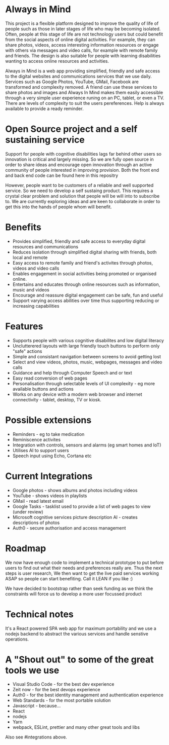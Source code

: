 # Always in Mind

This project is a flexible platform designed to improve the quality of life of people such as those in later stages of life who may be becoming isolated. Often, people at this stage of life are not technology users but could benefit from the social aspects of online digital activities. For example, they can share photos, videos, access interesting information resources or engage with others via messages and video calls, for example with remote family and friends. The design is also suitable for people with learning disabilities wanting to access online resources and activities.

Always in Mind is a web app providing simplified, friendly and safe access to the digital websites and communications services that we use daily. Services such as Google Photos, YouTube, GMail, Facebook are transformed and complexity removed. A friend can use these services to share photos and images and Always In Mind makes them easily accessible through a very simple user experience runing on an PC, tablet, or even a TV. There are levels of complexity to suit the users pereferences. Help is always available to provide a ready reminder.

# Open Source project and a self sustaining service

Support for people with cognitive disabilities lags far behind other users so innovation is critical and largely missing. So we are fully open source in order to share ideas and encourage open innovation through an active community of people interested in improving provision. Both the front end and back end code can be found here in this repositry

However, people want to be customers of a reliable and well supported service. So we need to develop a self sustaing product. This requires a crystal clear problem and solution that people will be will into to subscribe to. We are currently exploring ideas and are keen to collaborate in order to get this into the hands of people whom will benefit. 

# Benefits 
* Provides simplified, friendly and safe access to everyday digital resources and communications
* Reduces isolation through simplified digital sharing with friends, both local and remote
* Easy access to remote family and friend's activites through photos, videos and video calls
* Enables engagement in social activities being promoted or organised online.
* Entertains and educates through online resources such as information, music and videos
* Encourage and reassure digital engagement can be safe, fun and useful
* Support varying access abilities over time thus supporting reducing or increasing capabilities

# Features
* Supports people with various cognitive disabilites and low digital literacy
* Unclutterered layouts with large friendly touch buttons to perform only "safe" actions
* Simple and consistant navigation between screens to avoid getting lost
* Select and view videos, photos, music, webpages, messages and video calls
* Guidance and help through Computer Speech and or text
* Easy read conversion of web pages
* Personalisation through selectable levels of UI complexity - eg more available buttons and actions
* Works on any device with a modern web browser and internet connectivity - tablet, desktop, TV or kiosk.

# Possible extensions
* Reminders - eg to take medication
* Reminiscence activites
* Integration with controls, sensors and alarms (eg smart homes and IoT)
* Utilises AI to support users
* Speech input using Echo, Cortana etc

# Current Integrations

* Google photos - shows albums and photos including videos
* YouTube - shows videos in playlists
* GMail - read latest email
* Google Tasks - tasklist used to provide a list of web pages to view (under review)
* Microsoft cognitive services picture description AI - creates descriptions of photos
* Auth0 - secure authorisation and access management

# Roadmap

We now have enough code to implement a technical prototype to put before users to find out what their needs and preferences really are. Thus the next steps is user research, We then want to get the live paid services working ASAP so people can start benefiting. Call it LEAN if you like :)

We have decided to bootstrap rather than seek funding as we think the constraints will force us to develop a more user focussed product

# Technical notes

It's a React powered SPA web app for maximum portability and we use a nodejs backend to abstract the various services and handle senstive operations.

# A "Shout out" to some of the great tools we use 

* Visual Studio Code - for the best dev experience
* Zeit now - for the best devops experience
* Auth0 - for the best identity management and authentication experience
* Web Standards - for the most portable solution
* Javascript - because...
* React
* nodejs
* Yarn
* webpack, ESLint, prettier and many other great tools and libs

Also see #integrations above.
